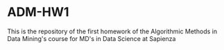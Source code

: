 # ADM-HW1
This is the repository of the first homework of the Algorithmic Methods in Data Mining's course for MD's in Data Science at Sapienza
